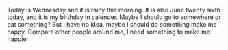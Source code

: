 Today is Wednesday and it is rainy this morning. It is also June twenty sixth today, and it is my birthday in calender. Maybe I should go to somewhere or eat something? But I have no idea, maybe I should do something make me happy. Compare other people around me, I need something to make me happier.
